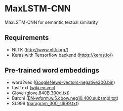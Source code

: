 # MaxLSTM-CNN
MaxLSTM-CNN for semantic textual similarity


Requirements
-------------
* NLTK (http://www.nltk.org/)
* Keras with Tensorflow backend (https://keras.io/)

Pre-trained word embeddings
-------------
* word2vec ([GoogleNews-vectors-negative300.bin](https://drive.google.com/file/d/0B7XkCwpI5KDYNlNUTTlSS21pQmM/edit?usp=sharing))
* fastText ([wiki.en.vec](https://s3-us-west-1.amazonaws.com/fasttext-vectors/wiki.en.vec))
* Glove ([glove.840B.300d.txt](http://nlp.stanford.edu/data/glove.840B.300d.zip))
* Baroni ([EN-wform.w.5.cbow.neg10.400.subsmpl.txt](http://clic.cimec.unitn.it/composes/materials/EN-wform.w.5.cbow.neg10.400.subsmpl.txt.gz))
* SL999 ([paragram_300_sl999.txt](https://drive.google.com/file/d/0B9w48e1rj-MOck1fRGxaZW1LU2M/view?usp=sharing))
